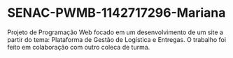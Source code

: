 # SENAC-PWMB-1142717296-Mariana
Projeto de Programação Web focado em um desenvolvimento de um site a partir do tema: Plataforma de Gestão de Logística e Entregas.
O trabalho foi feito em colaboração com outro coleca de turma. 
